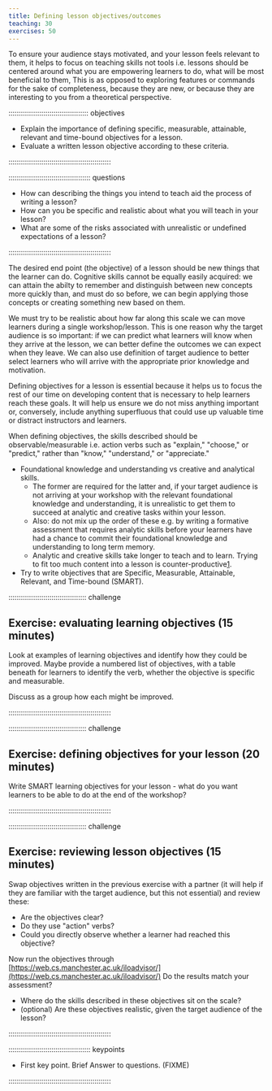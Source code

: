 ```yaml
---
title: Defining lesson objectives/outcomes
teaching: 30
exercises: 50
---
```


To ensure your audience stays motivated, and your lesson feels relevant to them,
it helps to focus on teaching skills not tools
i.e. lessons should be centered around what you are empowering learners to do,
what will be most beneficial to them,
This is as opposed to exploring features or commands for the sake of completeness,
because they are new,
or because they are interesting to you from a theoretical perspective.

::::::::::::::::::::::::::::::::::::::: objectives

- Explain the importance of defining specific, measurable, attainable, relevant and time-bound objectives for a lesson.
- Evaluate a written lesson objective according to these criteria.

::::::::::::::::::::::::::::::::::::::::::::::::::

:::::::::::::::::::::::::::::::::::::::: questions

- How can describing the things you intend to teach aid the process of writing a lesson?
- How can you be specific and realistic about what you will teach in your lesson?
- What are some of the risks associated with unrealistic or undefined expectations of a lesson?

::::::::::::::::::::::::::::::::::::::::::::::::::

The desired end point (the objective) of a lesson should be new things that the learner can do.
Cognitive skills cannot be equally easily acquired:
we can attain the abilty to remember and distinguish between new concepts more quickly than,
and must do so before,
we can begin applying those concepts or creating something new based on them.

We must try to be realistic about how far along this scale we can move learners during a single workshop/lesson.
This is one reason why the target audience is so important:
if we can predict what learners will know when they arrive at the lesson,
we can better define the outcomes we can expect when they leave.
We can also use definition of target audience to better select learners who will
arrive with the appropriate prior knowledge and motivation.

Defining objectives for a lesson is essential because it helps us to focus the
rest of our time on developing content that is necessary to help learners reach these goals.
It will help us ensure we do not miss anything important or, conversely,
include anything superfluous that could use up valuable time or distract instructors and learners.

When defining objectives, the skills described should be observable/measurable
i.e. action verbs such as "explain," "choose," or "predict,"
rather than "know," "understand," or "appreciate."

- Foundational knowledge and understanding vs creative and analytical skills.
  - The former are required for the latter and,
    if your target audience is not arriving at your workshop with the relevant foundational knowledge and understanding,
    it is unrealistic to get them to succeed at analytic and creative tasks within your lesson.
  - Also: do not mix up the order of these
    e.g. by writing a formative assessment that requires analytic skills
    before your learners have had a chance to commit their foundational knowledge
    and understanding to long term memory.
  - Analytic and creative skills take longer to teach and to learn.
    Trying to fit too much content into a lesson is counter-productive[1][1].
- Try to write objectives that are Specific, Measurable, Attainable, Relevant, and Time-bound (SMART).

::::::::::::::::::::::::::::::::::::::  challenge

## Exercise: evaluating learning objectives (15 minutes)

Look at examples of learning objectives and identify how they could be improved.
Maybe provide a numbered list of objectives,
with a table beneath for learners to identify the verb,
whether the objective is specific and measurable.

Discuss as a group how each might be improved.


::::::::::::::::::::::::::::::::::::::::::::::::::

::::::::::::::::::::::::::::::::::::::  challenge

## Exercise: defining objectives for your lesson (20 minutes)

Write SMART learning objectives for your lesson -
what do you want learners to be able to do at the end of the workshop?


::::::::::::::::::::::::::::::::::::::::::::::::::

::::::::::::::::::::::::::::::::::::::  challenge

## Exercise: reviewing lesson objectives (15 minutes)

Swap objectives written in the previous exercise with a partner
(it will help if they are familiar with the target audience, but this not essential)
and review these:

- Are the objectives clear?
- Do they use "action" verbs?
- Could you directly observe whether a learner had reached this objective?

Now run the objectives through [https://web.cs.manchester.ac.uk/iloadvisor/](https://web.cs.manchester.ac.uk/iloadvisor/)
Do the results match your assessment?

- Where do the skills described in these objectives sit on the scale?
- (optional) Are these objectives realistic, given the target audience of the lesson?
  

::::::::::::::::::::::::::::::::::::::::::::::::::



[1]: https://journals.physiology.org/doi/pdf/10.1152/advan.00061.2005


:::::::::::::::::::::::::::::::::::::::: keypoints

- First key point. Brief Answer to questions. (FIXME)

::::::::::::::::::::::::::::::::::::::::::::::::::


